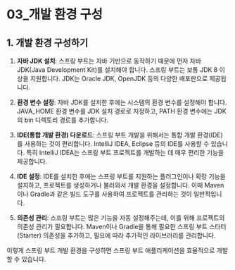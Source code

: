 # 03_개발 환경 구성

## 1. 개발 환경 구성하기

1. **자바 JDK 설치**: 스프링 부트는 자바 기반으로 동작하기 때문에 먼저 자바 JDK(Java Development Kit)를 설치해야 합니다. 스프링 부트는 보통 JDK 8 이상을 지원합니다. JDK는 Oracle JDK, OpenJDK 등의 다양한 배포판으로 제공됩니다.

2. **환경 변수 설정**: 자바 JDK를 설치한 후에는 시스템의 환경 변수를 설정해야 합니다. JAVA_HOME 환경 변수를 JDK 설치 경로로 지정하고, PATH 환경 변수에는 JDK의 bin 디렉토리 경로를 추가합니다.

3. **IDE(통합 개발 환경) 다운로드**: 스프링 부트 개발을 위해서는 통합 개발 환경(IDE)를 사용하는 것이 편리합니다. IntelliJ IDEA, Eclipse 등의 IDE를 사용할 수 있습니다. 특히 IntelliJ IDEA는 스프링 부트 프로젝트를 개발하는 데 매우 편리한 기능을 제공합니다.

4. **IDE 설정**: IDE를 설치한 후에는 스프링 부트를 지원하는 플러그인이나 확장 기능을 설치하고, 프로젝트를 생성하거나 불러와서 개발 환경을 설정합니다. 이때 Maven이나 Gradle과 같은 빌드 도구를 사용하여 프로젝트를 관리하는 것이 일반적입니다.

5. **의존성 관리**: 스프링 부트는 많은 기능을 자동 설정해주는데, 이를 위해 프로젝트의 의존성 관리가 필요합니다. Maven이나 Gradle을 통해 필요한 스프링 부트 스타터(Starter) 의존성을 추가하고, 필요에 따라 추가적인 라이브러리를 관리합니다.

이렇게 스프링 부트 개발 환경을 구성하면 스프링 부트 애플리케이션을 효율적으로 개발할 수 있습니다.